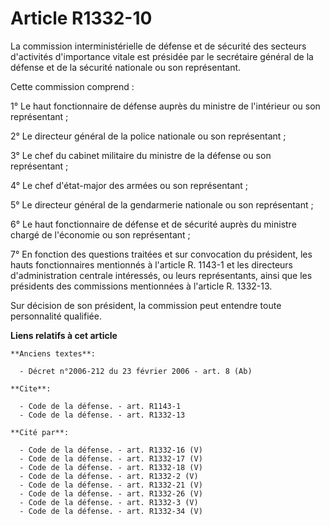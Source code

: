 # Article R1332-10

La commission interministérielle de défense et de sécurité des secteurs d'activités d'importance vitale est présidée par le
secrétaire général de la défense et de la sécurité nationale ou son représentant. 

Cette commission comprend : 

1° Le haut fonctionnaire de défense auprès du ministre de l'intérieur ou son représentant ; 

2° Le directeur général de la police nationale ou son représentant ; 

3° Le chef du cabinet militaire du ministre de la défense ou son représentant ; 

4° Le chef d'état-major des armées ou son représentant ; 

5° Le directeur général de la gendarmerie nationale ou son représentant ; 

6° Le haut fonctionnaire de défense et de sécurité auprès du ministre chargé de l'économie ou son représentant ; 

7° En fonction des questions traitées et sur convocation du président, les hauts fonctionnaires mentionnés à l'article R.
1143-1 et les directeurs d'administration centrale intéressés, ou leurs représentants, ainsi que les présidents des
commissions mentionnées à l'article R. 1332-13. 

Sur décision de son président, la commission peut entendre toute personnalité qualifiée.

**Liens relatifs à cet article**

	**Anciens textes**:

	  - Décret n°2006-212 du 23 février 2006 - art. 8 (Ab)

	**Cite**:

	  - Code de la défense. - art. R1143-1
	  - Code de la défense. - art. R1332-13

	**Cité par**:

	  - Code de la défense. - art. R1332-16 (V)
	  - Code de la défense. - art. R1332-17 (V)
	  - Code de la défense. - art. R1332-18 (V)
	  - Code de la défense. - art. R1332-2 (V)
	  - Code de la défense. - art. R1332-21 (V)
	  - Code de la défense. - art. R1332-26 (V)
	  - Code de la défense. - art. R1332-3 (V)
	  - Code de la défense. - art. R1332-34 (V)
